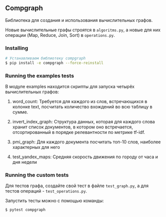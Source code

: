 ## Compgraph

Библиотека для создания и использования вычислительных графов.

Новые вычислительные графы строятся в `algoritms.py`,
а новые для них операции (Map, Reduce, Join, Sort) в `operations.py`.

### Installing

```bash
# Устанавливаем библиотеку compgraph
$ pip install -e compgraph --force-reinstall
```

### Running the examples tests

В модуле examples находится скрипты для запуска четырёх вычислительных графов:

1. word_count: Требуется для каждого из слов, встречающихся в колонке text,
   посчитать количество вхождений во всю таблицу в сумме.

2. invert_index_graph: Структура данных, которая для каждого слова хранит
   список документов, в котором оно встречается, отсортированный в порядке релевантности по метрике tf-idf.

3. pmi_graph: Для каждого документа посчитать топ-10 слов, наиболее характерных для него

4. test_yandex_maps: Средняя скорость движения по городу от часа и дня недели

### Running the custom tests

Для тестов графа, создайте свой тест в файле `test_graph.py`,
а для тестов операций - `test_operations.py`.

Запустить тесты можно с помощью команды:

```bash
$ pytest compgraph
```
